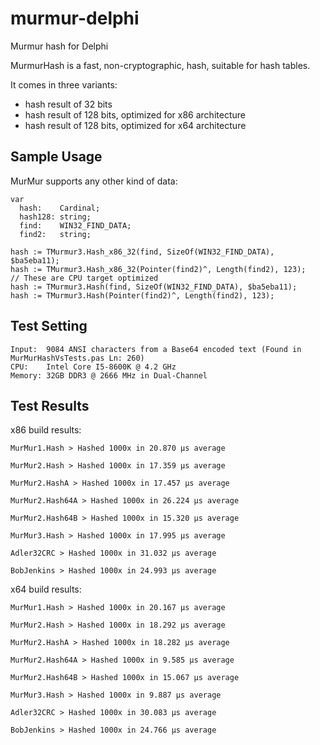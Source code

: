 # murmur-delphi
Murmur hash for Delphi

MurmurHash is a fast, non-cryptographic, hash, suitable for hash tables.

It comes in three variants:

- hash result of 32 bits
- hash result of 128 bits, optimized for x86 architecture
- hash result of 128 bits, optimized for x64 architecture


Sample Usage
----------------

MurMur supports any other kind of data:

    var
      hash:    Cardinal;
      hash128: string;
      find:    WIN32_FIND_DATA;
      find2:   string;
    
    hash := TMurmur3.Hash_x86_32(find, SizeOf(WIN32_FIND_DATA), $ba5eba11);
    hash := TMurmur3.Hash_x86_32(Pointer(find2)^, Length(find2), 123);
    // These are CPU target optimized
    hash := TMurmur3.Hash(find, SizeOf(WIN32_FIND_DATA), $ba5eba11);
    hash := TMurmur3.Hash(Pointer(find2)^, Length(find2), 123);

Test Setting
----------------
    Input:  9084 ANSI characters from a Base64 encoded text (Found in MurMurHashVsTests.pas Ln: 260)
    CPU:    Intel Core I5-8600K @ 4.2 GHz
    Memory: 32GB DDR3 @ 2666 MHz in Dual-Channel

Test Results
----------------

x86 build results:

    MurMur1.Hash > Hashed 1000x in 20.870 µs average
    
    MurMur2.Hash > Hashed 1000x in 17.359 µs average
    
    MurMur2.HashA > Hashed 1000x in 17.457 µs average
    
    MurMur2.Hash64A > Hashed 1000x in 26.224 µs average
    
    MurMur2.Hash64B > Hashed 1000x in 15.320 µs average
    
    MurMur3.Hash > Hashed 1000x in 17.995 µs average
    
    Adler32CRC > Hashed 1000x in 31.032 µs average
    
    BobJenkins > Hashed 1000x in 24.993 µs average

x64 build results:

    MurMur1.Hash > Hashed 1000x in 20.167 µs average
    
    MurMur2.Hash > Hashed 1000x in 18.292 µs average
    
    MurMur2.HashA > Hashed 1000x in 18.282 µs average
    
    MurMur2.Hash64A > Hashed 1000x in 9.585 µs average
    
    MurMur2.Hash64B > Hashed 1000x in 15.067 µs average
    
    MurMur3.Hash > Hashed 1000x in 9.887 µs average
    
    Adler32CRC > Hashed 1000x in 30.083 µs average
    
    BobJenkins > Hashed 1000x in 24.766 µs average
